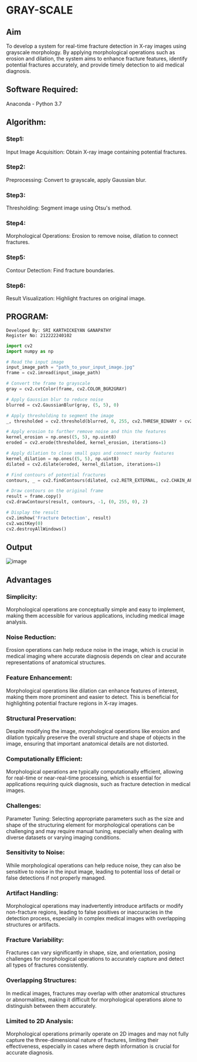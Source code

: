 # GRAY-SCALE
## Aim
To develop a system for real-time fracture detection in X-ray images using grayscale morphology. By applying morphological operations such as erosion and dilation, the system aims to enhance fracture features, identify potential fractures accurately, and provide timely detection to aid medical diagnosis.

## Software Required:
Anaconda - Python 3.7

## Algorithm:
### Step1:
Input Image Acquisition: Obtain X-ray image containing potential fractures.

### Step2:
Preprocessing: Convert to grayscale, apply Gaussian blur.

### Step3:
Thresholding: Segment image using Otsu's method.

### Step4:
Morphological Operations: Erosion to remove noise, dilation to connect fractures.

### Step5:
Contour Detection: Find fracture boundaries.

### Step6:
Result Visualization: Highlight fractures on original image.

## PROGRAM:
```
Developed By: SRI KARTHICKEYAN GANAPATHY
Register No: 212222240102
```
```py
import cv2
import numpy as np

# Read the input image
input_image_path = "path_to_your_input_image.jpg"
frame = cv2.imread(input_image_path)

# Convert the frame to grayscale
gray = cv2.cvtColor(frame, cv2.COLOR_BGR2GRAY)

# Apply Gaussian blur to reduce noise
blurred = cv2.GaussianBlur(gray, (5, 5), 0)

# Apply thresholding to segment the image
_, thresholded = cv2.threshold(blurred, 0, 255, cv2.THRESH_BINARY + cv2.THRESH_OTSU)

# Apply erosion to further remove noise and thin the features
kernel_erosion = np.ones((5, 5), np.uint8)
eroded = cv2.erode(thresholded, kernel_erosion, iterations=1)

# Apply dilation to close small gaps and connect nearby features
kernel_dilation = np.ones((5, 5), np.uint8)
dilated = cv2.dilate(eroded, kernel_dilation, iterations=1)

# Find contours of potential fractures
contours, _ = cv2.findContours(dilated, cv2.RETR_EXTERNAL, cv2.CHAIN_APPROX_SIMPLE)

# Draw contours on the original frame
result = frame.copy()
cv2.drawContours(result, contours, -1, (0, 255, 0), 2)

# Display the result
cv2.imshow('Fracture Detection', result)
cv2.waitKey(0)
cv2.destroyAllWindows()

```
## Output
![image](https://github.com/Pravinrajj/GRAY-SCALE/assets/117917674/6403ef21-4cc8-48b9-ba2a-2cf018454bf1)

## Advantages
### Simplicity:
Morphological operations are conceptually simple and easy to implement, making them accessible for various applications, including medical image analysis.

### Noise Reduction:
Erosion operations can help reduce noise in the image, which is crucial in medical imaging where accurate diagnosis depends on clear and accurate representations of anatomical structures.

### Feature Enhancement:
Morphological operations like dilation can enhance features of interest, making them more prominent and easier to detect. This is beneficial for highlighting potential fracture regions in X-ray images.

### Structural Preservation:
Despite modifying the image, morphological operations like erosion and dilation typically preserve the overall structure and shape of objects in the image, ensuring that important anatomical details are not distorted.

### Computationally Efficient:
Morphological operations are typically computationally efficient, allowing for real-time or near-real-time processing, which is essential for applications requiring quick diagnosis, such as fracture detection in medical images.

### Challenges:
Parameter Tuning:
Selecting appropriate parameters such as the size and shape of the structuring element for morphological operations can be challenging and may require manual tuning, especially when dealing with diverse datasets or varying imaging conditions.

### Sensitivity to Noise:
While morphological operations can help reduce noise, they can also be sensitive to noise in the input image, leading to potential loss of detail or false detections if not properly managed.

### Artifact Handling:
Morphological operations may inadvertently introduce artifacts or modify non-fracture regions, leading to false positives or inaccuracies in the detection process, especially in complex medical images with overlapping structures or artifacts.

### Fracture Variability:
Fractures can vary significantly in shape, size, and orientation, posing challenges for morphological operations to accurately capture and detect all types of fractures consistently.

### Overlapping Structures:
In medical images, fractures may overlap with other anatomical structures or abnormalities, making it difficult for morphological operations alone to distinguish between them accurately.

### Limited to 2D Analysis:
Morphological operations primarily operate on 2D images and may not fully capture the three-dimensional nature of fractures, limiting their effectiveness, especially in cases where depth information is crucial for accurate diagnosis.
